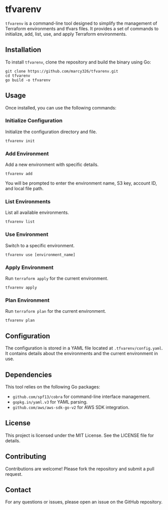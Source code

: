# tfvarenv

`tfvarenv` is a command-line tool designed to simplify the management of Terraform environments and tfvars files. It provides a set of commands to initialize, add, list, use, and apply Terraform environments.

## Installation

To install `tfvarenv`, clone the repository and build the binary using Go:

```
git clone https://github.com/marcy326/tfvarenv.git
cd tfvarenv
go build -o tfvarenv
```

## Usage

Once installed, you can use the following commands:

### Initialize Configuration

Initialize the configuration directory and file.

```
tfvarenv init
```

### Add Environment

Add a new environment with specific details.

```
tfvarenv add
```

You will be prompted to enter the environment name, S3 key, account ID, and local file path.

### List Environments

List all available environments.

```
tfvarenv list
```

### Use Environment

Switch to a specific environment.

```
tfvarenv use [environment_name]
```

### Apply Environment

Run `terraform apply` for the current environment.

```
tfvarenv apply
```

### Plan Environment

Run `terraform plan` for the current environment.

```
tfvarenv plan
```

## Configuration

The configuration is stored in a YAML file located at `.tfvarenv/config.yaml`. It contains details about the environments and the current environment in use.

## Dependencies

This tool relies on the following Go packages:

- `github.com/spf13/cobra` for command-line interface management.
- `gopkg.in/yaml.v3` for YAML parsing.
- `github.com/aws/aws-sdk-go-v2` for AWS SDK integration.

## License

This project is licensed under the MIT License. See the LICENSE file for details.

## Contributing

Contributions are welcome! Please fork the repository and submit a pull request.

## Contact

For any questions or issues, please open an issue on the GitHub repository.
